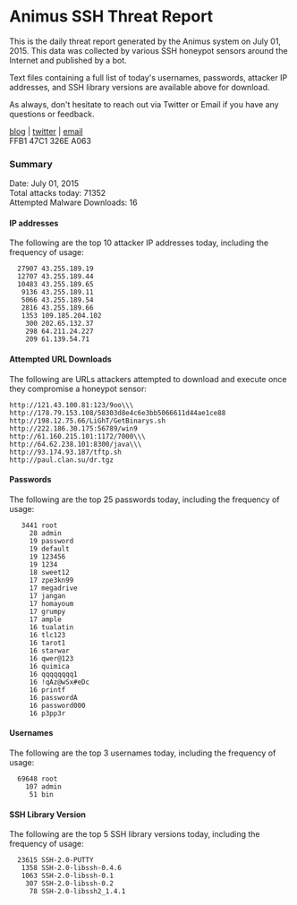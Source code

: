 # Animus SSH Threat Report

This is the daily threat report generated by the Animus system on July 01, 2015. This data was collected by various SSH honeypot sensors around the Internet and published by a bot.  

Text files containing a full list of today's usernames, passwords, attacker IP addresses, and SSH library versions are available above for download.  

As always, don't hesitate to reach out via Twitter or Email if you have any questions or feedback.  

[blog](http://morris.guru) | [twitter](https://twitter.com/andrew___morris) | [email](mailto:andrew@morris.guru)  
FFB1 47C1 326E A063  

### Summary

Date: July 01, 2015  
Total attacks today: 71352  
Attempted Malware Downloads: 16 

#### IP addresses
The following are the top 10 attacker IP addresses today, including the frequency of usage:
```
  27907 43.255.189.19
  12707 43.255.189.44
  10483 43.255.189.65
   9136 43.255.189.11
   5066 43.255.189.54
   2816 43.255.189.66
   1353 109.185.204.102
    300 202.65.132.37
    298 64.211.24.227
    209 61.139.54.71
```

#### Attempted URL Downloads
The following are URLs attackers attempted to download and execute once they compromise a honeypot sensor:
```
http://121.43.100.81:123/9oo\\\
http://178.79.153.108/58303d8e4c6e3bb5066611d44ae1ce88
http://198.12.75.66/LiGhT/GetBinarys.sh
http://222.186.30.175:56789/win9
http://61.160.215.101:1172/7000\\\
http://64.62.238.101:8300/java\\\
http://93.174.93.187/tftp.sh
http://paul.clan.su/dr.tgz
```

#### Passwords
The following are the top 25 passwords today, including the frequency of usage:
```
   3441 root
     28 admin
     19 password
     19 default
     19 123456
     19 1234
     18 sweet12
     17 zpe3kn99
     17 megadrive
     17 jangan
     17 homayoum
     17 grumpy
     17 ample
     16 tualatin
     16 tlc123
     16 tarot1
     16 starwar
     16 qwer@123
     16 quimica
     16 qqqqqqqq1
     16 !qAz@wSx#eDc
     16 printf
     16 passwordA
     16 password000
     16 p3pp3r
```

#### Usernames
The following are the top 3 usernames today, including the frequency of usage:
```
  69648 root
    107 admin
     51 bin
```

#### SSH Library Version
The following are the top 5 SSH library versions today, including the frequency of usage:
```
  23615 SSH-2.0-PUTTY
   1358 SSH-2.0-libssh-0.4.6
   1063 SSH-2.0-libssh-0.1
    307 SSH-2.0-libssh-0.2
     78 SSH-2.0-libssh2_1.4.1
```
